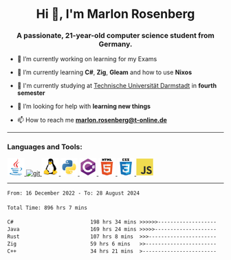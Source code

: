 <h1 align="center"><a name="heading"></a>Hi 👋, I'm Marlon Rosenberg</h1>
<h3 align="center"><a name="heading"></a>A passionate, 21-year-old computer science student from Germany.</h3>

- 🔭 I’m currently working on learning for my Exams

- 🌱 I’m currently learning **C#**, **Zig**, **Gleam** and how to use **Nixos**

- 🏫 I'm currently studying at [Technische Universität Darmstadt](https://www.tu-darmstadt.de/) in **fourth semester**

- 🤝 I’m looking for help with **learning new things**

- 📫 How to reach me **marlon.rosenberg@t-online.de**

---

<h3 align="left"><a name="heading"></a>Languages and Tools:</h3>
<p align="left"> 
  <a href="https://www.java.com" target="_blank" rel="noreferrer"> 
    <img src="https://raw.githubusercontent.com/devicons/devicon/master/icons/java/java-original.svg" alt="java" width="40" height="40"/> 
  </a>
  <a href="https://git-scm.com/" target="_blank" rel="noreferrer"> 
    <img src="https://www.vectorlogo.zone/logos/git-scm/git-scm-icon.svg" alt="git" width="40" height="40"/> 
  </a>
    <a href="https://www.linux.org/" target="_blank" rel="noreferrer"> 
    <img src="https://raw.githubusercontent.com/devicons/devicon/master/icons/linux/linux-original.svg" alt="linux" width="40" height="40"/> 
  </a> 
  <a href="https://www.python.org" target="_blank" rel="noreferrer"> 
    <img src="https://raw.githubusercontent.com/devicons/devicon/master/icons/python/python-original.svg" alt="python" width="40" height="40"/> 
  </a>
  <a href="https://www.w3schools.com/cs/" target="_blank" rel="noreferrer"> 
    <img src="https://raw.githubusercontent.com/devicons/devicon/master/icons/csharp/csharp-original.svg" alt="csharp" width="40" height="40"/> 
  </a>
  <a href="https://www.w3.org/html/" target="_blank" rel="noreferrer"> 
    <img src="https://raw.githubusercontent.com/devicons/devicon/master/icons/html5/html5-original-wordmark.svg" alt="html5" width="40" height="40"/> 
  </a>
    <a href="https://www.w3schools.com/css/" target="_blank" rel="noreferrer"> 
    <img src="https://raw.githubusercontent.com/devicons/devicon/master/icons/css3/css3-original-wordmark.svg" alt="css3" width="40" height="40"/> 
  </a> 
  <a href="https://developer.mozilla.org/en-US/docs/Web/JavaScript" target="_blank" rel="noreferrer"> 
    <img src="https://raw.githubusercontent.com/devicons/devicon/master/icons/javascript/javascript-original.svg" alt="javascript" width="40" height="40"/> 
  </a>  
</p>

---

<!--START_SECTION:waka-->

```txt
From: 16 December 2022 - To: 28 August 2024

Total Time: 896 hrs 7 mins

C#                         198 hrs 34 mins >>>>>>-------------------   22.16 %
Java                       169 hrs 24 mins >>>>>--------------------   18.91 %
Rust                       107 hrs 8 mins  >>>----------------------   11.96 %
Zig                        59 hrs 6 mins   >>-----------------------   06.60 %
C++                        34 hrs 21 mins  >------------------------   03.83 %
```

<!--END_SECTION:waka-->
